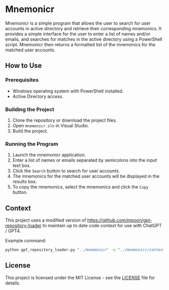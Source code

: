 # Mnemonicr

Mnemonicr is a simple program that allows the user to search for user accounts in active directory and retrieve their corresponding mnemonics. It provides a simple interface for the user to enter a list of names and/or emails, and searches for matches in the active directory using a PowerShell script. Mnemonicr then returns a formatted list of the mnemonics for the matched user accounts.

## How to Use

### Prerequisites

* Windows operating system with PowerShell installed.
* Active Directory access.

### Building the Project

1. Clone the repository or download the project files.
2. Open `mnemonicr.sln` in Visual Studio.
3. Build the project.

### Running the Program

1. Launch the mnemonicr application.
2. Enter a list of names or emails separated by semicolons into the input text box.
3. Click the `Search` button to search for user accounts.
4. The mnemonics for the matched user accounts will be displayed in the results box.
5. To copy the mnemonics, select the mnemonics and click the `Copy` button.

## Context

This project uses a modified version of  <https://github.com/mpoon/gpt-repository-loader> to maintain up to date code context for use with ChatGPT / GPT4.

Example command:

```bash
python gpt_repository_loader.py "../mnemonicr" -o "../mnemonicr/context.txt" -t 4000 -m 10
```

## License

This project is licensed under the MIT License - see the [LICENSE](LICENSE) file for details.
